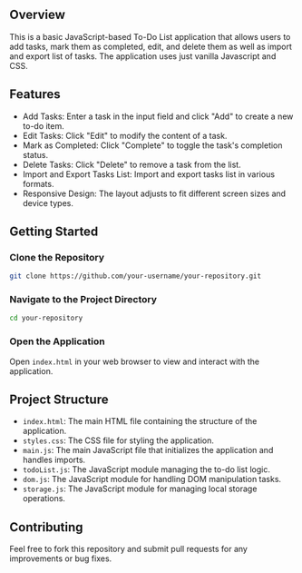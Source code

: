 ## Overview
This is a basic JavaScript-based To-Do List application that allows users to add tasks, mark them as completed, edit, and delete them as well as import and export list of tasks.
The application uses just vanilla Javascript and CSS.

## Features
- Add Tasks: Enter a task in the input field and click "Add" to create a new to-do item.
- Edit Tasks: Click "Edit" to modify the content of a task.
- Mark as Completed: Click "Complete" to toggle the task's completion status.
- Delete Tasks: Click "Delete" to remove a task from the list.
- Import and Export Tasks List: Import and export tasks list in various formats.
- Responsive Design: The layout adjusts to fit different screen sizes and device types.


## Getting Started
### Clone the Repository
```bash
git clone https://github.com/your-username/your-repository.git
```
### Navigate to the Project Directory
```bash
cd your-repository
```
### Open the Application
Open `index.html` in your web browser to view and interact with the application.

## Project Structure
- `index.html`: The main HTML file containing the structure of the application.
- `styles.css`: The CSS file for styling the application.
- `main.js`: The main JavaScript file that initializes the application and handles imports.
- `todoList.js`: The JavaScript module managing the to-do list logic.
- `dom.js`: The JavaScript module for handling DOM manipulation tasks.
- `storage.js`: The JavaScript module for managing local storage operations.

## Contributing
Feel free to fork this repository and submit pull requests for any improvements or bug fixes.
